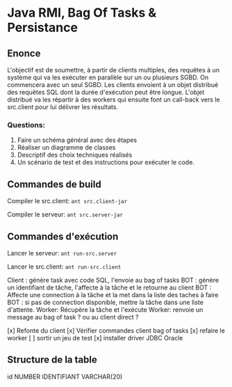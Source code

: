 # Java RMI, Bag Of Tasks & Persistance

## Enonce

L'objectif est de soumettre, à partir de clients multiples, des requêtes à un système qui va les exécuter
en parallèle sur un ou plusieurs SGBD. On commencera avec un seul SGBD.
Les clients envoient à un objet distribué des requêtes SQL dont la durée d'exécution peut être longue.
L'objet distribué va les répartir à des workers qui ensuite font un call-back vers le src.client pour lui délivrer les résultats.

### Questions:

1. Faire un schéma général avec des étapes
2. Réaliser un diagramme de classes
3. Descriptif des choix techniques réalisés
4. Un scénario de test et des instructions pour exécuter le code.

## Commandes de build

Compiler le src.client: `ant src.client-jar`

Compiler le serveur: `ant src.server-jar`

## Commandes d'exécution

Lancer le serveur: `ant run-src.server`

Lancer le src.client: `ant run-src.client`

Client : génère task avec code SQL, l'envoie au bag of tasks
BOT : génère un identifiant de tâche, l'affecte à la tâche et le retourne au client
BOT : Affecte une connection à la tâche et la met dans la liste des taches à faire
BOT : si pas de connection disponible, mettre la tâche dans une liste d'attente.
Worker: Récupère la tâche et l'exécute
Worker: renvoie un message au bag of task ? ou au client direct ?


[x] Refonte du client
[x] Vérifier commandes client bag of tasks
[x] refaire le worker
[ ] sortir un jeu de test
[x] installer driver JDBC Oracle


## Structure de la table

id NUMBER
IDENTIFIANT VARCHAR(20)